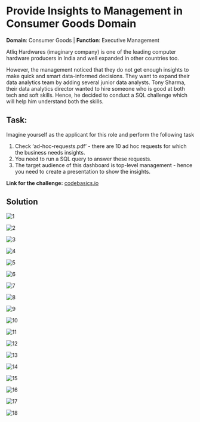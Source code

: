 # Provide Insights to Management in Consumer Goods Domain
**Domain**:  Consumer Goods | **Function**: Executive Management

Atliq Hardwares (imaginary company) is one of the leading computer hardware producers in India and well expanded in other countries too.

However, the management noticed that they do not get enough insights to make quick and smart data-informed decisions. They want to expand their data analytics team by adding several junior data analysts. Tony Sharma, their data analytics director wanted to hire someone who is good at both tech and soft skills. Hence, he decided to conduct a SQL challenge which will help him understand both the skills.

## Task:  

Imagine yourself as the applicant for this role and perform the following task

1.    Check ‘ad-hoc-requests.pdf’ - there are 10 ad hoc requests for which the business needs insights.
2.    You need to run a SQL query to answer these requests. 
3.    The target audience of this dashboard is top-level management - hence you need to create a presentation to show the insights.

**Link for the challenge:** [codebasics.io](https://codebasics.io/challenge/codebasics-resume-project-challenge/7)

## Solution

![1](https://github.com/khamidsultan/SQL-Ad-Hoc-Challenge/blob/a2530737d1288d8f2f126e05bb07d04e0014e53b/SQL%20Ad%20Hoc%20Presentation/1.jpg)

![2](https://github.com/khamidsultan/SQL-Ad-Hoc-Challenge/blob/31f0c4d25a05253323bf16dc90f57130af38bc5f/SQL%20Ad%20Hoc%20Presentation/2.jpg)

![3](https://github.com/khamidsultan/SQL-Ad-Hoc-Challenge/blob/31f0c4d25a05253323bf16dc90f57130af38bc5f/SQL%20Ad%20Hoc%20Presentation/3.jpg)

![4](https://github.com/khamidsultan/SQL-Ad-Hoc-Challenge/blob/31f0c4d25a05253323bf16dc90f57130af38bc5f/SQL%20Ad%20Hoc%20Presentation/4.jpg)

![5](https://github.com/khamidsultan/SQL-Ad-Hoc-Challenge/blob/31f0c4d25a05253323bf16dc90f57130af38bc5f/SQL%20Ad%20Hoc%20Presentation/5.jpg)

![6](https://github.com/khamidsultan/SQL-Ad-Hoc-Challenge/blob/31f0c4d25a05253323bf16dc90f57130af38bc5f/SQL%20Ad%20Hoc%20Presentation/6.jpg)

![7](https://github.com/khamidsultan/SQL-Ad-Hoc-Challenge/blob/31f0c4d25a05253323bf16dc90f57130af38bc5f/SQL%20Ad%20Hoc%20Presentation/7.jpg)

![8](https://github.com/khamidsultan/SQL-Ad-Hoc-Challenge/blob/31f0c4d25a05253323bf16dc90f57130af38bc5f/SQL%20Ad%20Hoc%20Presentation/8.jpg)

![9](https://github.com/khamidsultan/SQL-Ad-Hoc-Challenge/blob/31f0c4d25a05253323bf16dc90f57130af38bc5f/SQL%20Ad%20Hoc%20Presentation/9.jpg)

![10](https://github.com/khamidsultan/SQL-Ad-Hoc-Challenge/blob/31f0c4d25a05253323bf16dc90f57130af38bc5f/SQL%20Ad%20Hoc%20Presentation/10.jpg)

![11](https://github.com/khamidsultan/SQL-Ad-Hoc-Challenge/blob/31f0c4d25a05253323bf16dc90f57130af38bc5f/SQL%20Ad%20Hoc%20Presentation/11.jpg)

![12](https://github.com/khamidsultan/SQL-Ad-Hoc-Challenge/blob/31f0c4d25a05253323bf16dc90f57130af38bc5f/SQL%20Ad%20Hoc%20Presentation/12.jpg)

![13](https://github.com/khamidsultan/SQL-Ad-Hoc-Challenge/blob/31f0c4d25a05253323bf16dc90f57130af38bc5f/SQL%20Ad%20Hoc%20Presentation/13.jpg)

![14](https://github.com/khamidsultan/SQL-Ad-Hoc-Challenge/blob/31f0c4d25a05253323bf16dc90f57130af38bc5f/SQL%20Ad%20Hoc%20Presentation/14.jpg)

![15](https://github.com/khamidsultan/SQL-Ad-Hoc-Challenge/blob/31f0c4d25a05253323bf16dc90f57130af38bc5f/SQL%20Ad%20Hoc%20Presentation/15.jpg)

![16](https://github.com/khamidsultan/SQL-Ad-Hoc-Challenge/blob/31f0c4d25a05253323bf16dc90f57130af38bc5f/SQL%20Ad%20Hoc%20Presentation/16.jpg)

![17](https://github.com/khamidsultan/SQL-Ad-Hoc-Challenge/blob/31f0c4d25a05253323bf16dc90f57130af38bc5f/SQL%20Ad%20Hoc%20Presentation/17.jpg)

![18](https://github.com/khamidsultan/SQL-Ad-Hoc-Challenge/blob/31f0c4d25a05253323bf16dc90f57130af38bc5f/SQL%20Ad%20Hoc%20Presentation/18.jpg)
